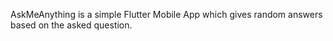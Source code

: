 AskMeAnything is a simple Flutter Mobile App which gives random answers based on the asked question.
